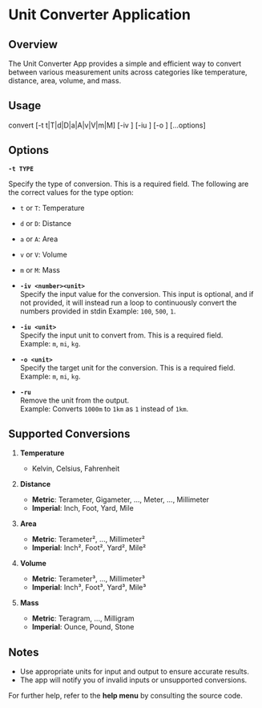 # Unit Converter Application

## Overview

The Unit Converter App provides a simple and efficient way to convert between various measurement units across categories like temperature, distance, area, volume, and mass.

## Usage

convert [-t t|T|d|D|a|A|v|V|m|M] [-iv <number>] [-iu <unit>] [-o <unit>] [...options]

## Options

**`-t TYPE`**

Specify the type of conversion. This is a required field.
The following are the correct values for the type option:

- `t` or `T`: Temperature
- `d` or `D`: Distance
- `a` or `A`: Area
- `v` or `V`: Volume
- `m` or `M`: Mass

- **`-iv <number><unit>`**  
  Specify the input value for the conversion. This input is optional, and if not provided, it will instead run a loop to continuously convert the numbers provided in stdin
  Example: `100`, `500`, `1`.

- **`-iu <unit>`**  
  Specify the input unit to convert from. This is a required field.  
  Example: `m`, `mi`, `kg`.

- **`-o <unit>`**  
  Specify the target unit for the conversion. This is a required field.
  Example: `m`, `mi`, `kg`.

- **`-ru`**  
  Remove the unit from the output.  
  Example: Converts `1000m` to `1km` as `1` instead of `1km`.

## Supported Conversions

1. **Temperature**

   - Kelvin, Celsius, Fahrenheit

2. **Distance**

   - **Metric**: Terameter, Gigameter, ..., Meter, ..., Millimeter
   - **Imperial**: Inch, Foot, Yard, Mile

3. **Area**

   - **Metric**: Terameter², ..., Millimeter²
   - **Imperial**: Inch², Foot², Yard², Mile²

4. **Volume**

   - **Metric**: Terameter³, ..., Millimeter³
   - **Imperial**: Inch³, Foot³, Yard³, Mile³

5. **Mass**
   - **Metric**: Teragram, ..., Milligram
   - **Imperial**: Ounce, Pound, Stone

## Notes

- Use appropriate units for input and output to ensure accurate results.
- The app will notify you of invalid inputs or unsupported conversions.

For further help, refer to the **help menu** by consulting the source code.
